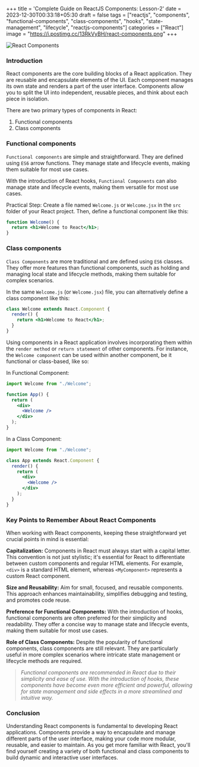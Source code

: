 +++
title = 'Complete Guide on ReactJS Components: Lesson-2'
date = 2023-12-30T00:33:18+05:30
draft = false
tags = ["reactjs", "components",
 "functional-components",
  "class-components",
   "hooks",
   "state-management",
   "lifecycle", "reactjs-components"]
categories = ["React"]
image = "https://i.postimg.cc/13RkVyBH/react-components.png"
+++

![React Components](https://i.postimg.cc/13RkVyBH/react-components.png)

### Introduction

React components are the core building blocks of a React application. They are reusable and encapsulate elements of the UI. Each component manages its own state and renders a part of the user interface. Components allow you to split the UI into independent, reusable pieces, and think about each piece in isolation.

There are two primary types of components in React:

1. Functional components
2. Class components

### Functional components

`Functional components` are simple and straightforward. They are defined using `ES6` arrow functions. They manage state and lifecycle events, making them suitable for most use cases.

With the introduction of React hooks, `Functional Components` can also manage state and lifecycle events, making them versatile for most use cases.

Practical Step: Create a file named `Welcome.js` or `Welcome.jsx` in the `src` folder of your React project. Then, define a functional component like this:

```jsx
function Welcome() {
  return <h1>Welcome to React</h1>;
}
```

### Class components

`Class Components` are more traditional and are defined using `ES6` classes. They offer more features than functional components, such as holding and managing local state and lifecycle methods, making them suitable for complex scenarios.

In the same `Welcome.js` (or `Welcome.jsx`) file, you can alternatively define a class component like this:

```jsx
class Welcome extends React.Component {
  render() {
    return <h1>Welcome to React</h1>;
  }
}
```

Using components in a React application involves incorporating them within the `render method` or `return statement` of other components. For instance, the `Welcome component` can be used within another component, be it functional or class-based, like so:

In Functional Component:

```jsx
import Welcome from "./Welcome";

function App() {
  return (
    <div>
      <Welcome />
    </div>
  );
}
```

In a Class Component:

```jsx
import Welcome from "./Welcome";

class App extends React.Component {
  render() {
    return (
      <div>
        <Welcome />
      </div>
    );
  }
}
```

### Key Points to Remember About React Components

When working with React components, keeping these straightforward yet crucial points in mind is essential:

**Capitalization:** Components in React must always start with a capital letter. This convention is not just stylistic; it's essential for React to differentiate between custom components and regular HTML elements. For example, `<div>` is a standard HTML element, whereas `<MyComponent>` represents a custom React component.

**Size and Reusability:** Aim for small, focused, and reusable components. This approach enhances maintainability, simplifies debugging and testing, and promotes code reuse.

**Preference for Functional Components:** With the introduction of hooks, functional components are often preferred for their simplicity and readability. They offer a concise way to manage state and lifecycle events, making them suitable for most use cases.

**Role of Class Components:** Despite the popularity of functional components, class components are still relevant. They are particularly useful in more complex scenarios where intricate state management or lifecycle methods are required.

> *Functional components are recommended in React due to their simplicity and ease of use. With the introduction of hooks, these components have become even more efficient and powerful, allowing for state management and side effects in a more streamlined and intuitive way.*

### Conclusion

Understanding React components is fundamental to developing React applications. Components provide a way to encapsulate and manage different parts of the user interface, making your code more modular, reusable, and easier to maintain. As you get more familiar with React, you'll find yourself creating a variety of both functional and class components to build dynamic and interactive user interfaces.
